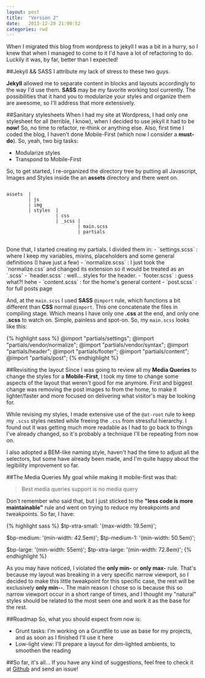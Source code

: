 ```yaml
---
layout: post
title:  "Version 2"
date:   2013-12-20 21:00:52
categories: rwd
---
```

When I migrated this blog from wordpress to jekyll I was a bit in a hurry, so I knew that when I managed to come to it I'd have a lot of refactoring to do. Luckily it was, by far, better than I expected!

##Jekyll && SASS
I attribute my lack of stress to these two guys.

**Jekyll** allowed me to separate content in blocks and layouts accordingly to the way I'd use them. **SASS** may be my favorite working tool currently. The possibilities that it hand you to modularize your styles and organize them are awesome, so I'll address that more extensively.

##Sanitary stylesheets
When I had my site at Wordpress, I had only one stylesheet for all (terrible, I know), when I decided to use jekyll it had to be **now!** So, no time to refactor, re-think or anything else. Also, first time I coded the blog, I haven't done Mobile-First (which now I consider a **must-do**). So, yeah, two big tasks:

- Modularize styles
- Transpond to Mobile-First

So, to get started, I re-organized the directory tree by putting all Javascript, Images and Styles inside the an **assets** directory and there went on.
<div class="highlight">
    <pre>
<code data-syntax="none">
assets  |
        | js
        | img
        | styles  |
                  | css
                  | _scss |
                          | main.scss
                          | partials
</code>
</pre>
</div>
Done that, I started creating my partials. I divided them in:
- `settings.scss` : where I keep my variables, mixins, placeholders and some general definitions (I have just a few)
- `normalize.scss` : I just took the `normalize.css` and changed its extension so it would be treated as an `.scss`
- `header.scss` : well... styles for the header.
- `footer.scss` : guess what?! hehe
- `content.scss` : for the home's general content
- `post.scss` : for full posts page

And, at the `main.scss` I used **SASS** `@import` rule, which functions a bit different than **CSS** normal `@import`. This one concatenate the files in compiling stage. Which means I have only one **.css** at the end, and only one **.scss** to watch on. Simple, painless and spot-on. So, my `main.scss` looks like this:

{% highlight sass %}
@import "partials/settings";
@import "partials/vendor/normalize";
@import "partials/vendor/syntax";
@import "partials/header";
@import "partials/footer";
@import "partials/content";
@import "partials/post";
{% endhighlight %}

##Revisiting the layout
Since I was going to review all my **Media Queries** to change the styles for a **Mobile-First**, I took my time to change some aspects of the layout that weren't good for me anymore. First and biggest change was removing the post images to from the home, to make it lighter/faster and more focused on delivering what visitor's may be looking for.

While revising my styles, I made extensive use of the `@at-root` rule to keep my `.scss` styles nested while freeing the `.css` from stressful hierarchy. I found out it was getting much more readable as I had to go back to things I've already changed, so it's probably a technique I'll be repeating from now on.

I also adopted a BEM-like naming style, haven't had the time to adjust all the selectors, but some have already been made, and I'm quite happy about the legibility improvement so far.

##The Media Queries
My goal while making it mobile-first was that:

> Best media queries support is no media query

Don't remember who said that, but I just sticked to the **"less code is more maintainable"** rule and went on trying to reduce my breakpoints and tweakpoints. So far, I have:

{% highlight sass %}
$tp-xtra-small: '(max-width: 19.5em)';

$bp-medium: '(min-width: 42.5em)';
$tp-medium-1: '(min-width: 50.5em)';

$bp-large: '(min-width: 55em)';
$tp-xtra-large: '(min-width: 72.8em)';
{% endhighlight %}

As you may have noticed, I violated the **only min-** or **only max-** rule. That's because my layout was breaking in a very specific narrow viewport, so I decided to make this little tweakpoint for this specific case, the rest will be exclusively **only min--**. The main reason I chose so is because this so narrow viewport occur in a short range of times, and I thought my "natural" styles should be related to the most seen one and work it as the base for the rest.

##Roadmap
So, what you should expect from now is:

- Grunt tasks: I'm working on a Gruntfile to use as base for my projects, and as soon as I finished I'll use it here
- Low-light view: I'll prepare a layout for dim-lighted ambients, to smoothen the reading

##So far, it's all...
If you have any kind of suggestions, feel free to check it at [Github](https://github.com/atilafassina/atilafassina.github.io) and send an issue!